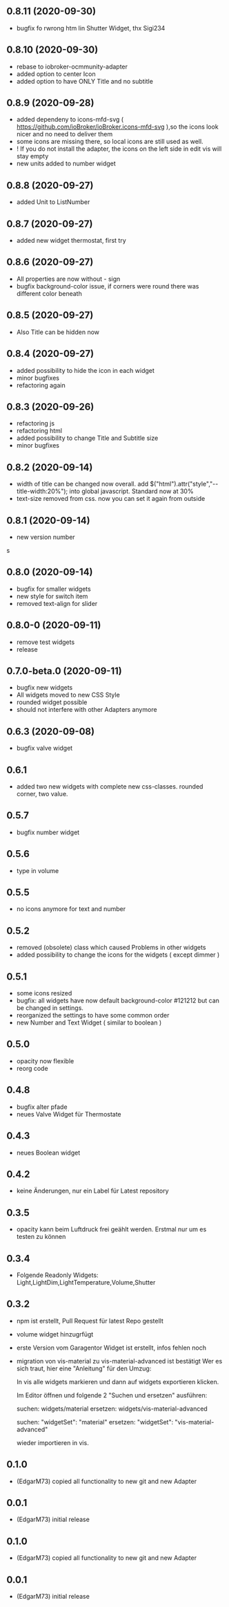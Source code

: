 
## 0.8.11 (2020-09-30)
* bugfix fo rwrong htm lin Shutter Widget, thx Sigi234


## 0.8.10 (2020-09-30)
* rebase to iobroker-ocmmunity-adapter
* added option to center Icon
* added option to have ONLY Title and no subtitle



## 0.8.9 (2020-09-28)
* added dependeny to icons-mfd-svg ( https://github.com/ioBroker/ioBroker.icons-mfd-svg ),so the icons look nicer and no need to deliver them
* some icons are missing there, so local icons are still used as well.
* ! If you do not install the adapter, the icons on the left side in edit vis will stay empty
* new units added to number widget

## 0.8.8 (2020-09-27)
* added Unit to ListNumber


## 0.8.7 (2020-09-27)
* added new widget thermostat, first try


## 0.8.6 (2020-09-27)
* All properties are now without - sign
* bugfix background-color issue, if corners were round there was different color beneath


## 0.8.5 (2020-09-27)
* Also Title can be hidden now
 
## 0.8.4 (2020-09-27)
* added possibility to hide the icon in each widget
* minor bugfixes
* refactoring again


## 0.8.3 (2020-09-26)
* refactoring js
* refactoring html
* added possibility to change Title and Subtitle size
* minor bugfixes

## 0.8.2 (2020-09-14)
* width of title can be changed now overall. add $("html").attr("style","--title-width:20%");  into global javascript. Standard now at 30%
* text-size removed from css. now you can set it again from outside


## 0.8.1 (2020-09-14)
* new version number

s
## 0.8.0 (2020-09-14)
* bugfix for smaller widgets
* new style for switch item
* removed text-align for slider

## 0.8.0-0 (2020-09-11)
* remove test widgets
* release 

## 0.7.0-beta.0 (2020-09-11)
* bugfix new widgets
* All widgets moved to new CSS Style
* rounded widget possible
* should not interfere with other Adapters anymore
  

## 0.6.3 (2020-09-08)
* bugfix valve widget


## 0.6.1
* added two new widgets with complete new css-classes. rounded corner, two value. 

## 0.5.7
* bugfix number widget

## 0.5.6
* type in volume

## 0.5.5
* no icons anymore for text and number

## 0.5.2
* removed (obsolete) class which caused Problems in other widgets
* added possibility to change the icons for the widgets ( except dimmer )

## 0.5.1
* some icons resized
* bugfix: all widgets have now default background-color #121212 but can be changed in settings.
* reorganized the settings to have some common order
* new Number and Text Widget ( similar to boolean )


## 0.5.0
* opacity now flexible
* reorg code

## 0.4.8
* bugfix alter pfade
* neues Valve Widget für Thermostate

## 0.4.3
* neues Boolean widget

## 0.4.2
* keine Änderungen, nur ein Label für Latest repository

## 0.3.5
* opacity kann beim Luftdruck frei geählt werden. Erstmal nur um es testen zu können

## 0.3.4
* Folgende Readonly Widgets: Light,LightDim,LightTemperature,Volume,Shutter

## 0.3.2
* npm ist erstellt, Pull Request für latest Repo gestellt
* volume widget hinzugrfügt
* erste Version vom Garagentor Widget ist erstellt, infos fehlen noch
* migration von vis-material zu vis-material-advanced ist bestätigt 
    Wer es sich traut, hier eine "Anleitung" für den Umzug:

    In vis alle widgets markieren und dann auf widgets exportieren klicken.

    Im Editor öffnen und folgende 2 "Suchen und ersetzen" ausführen:

    suchen: widgets/material
    ersetzen: widgets/vis-material-advanced

    suchen: "widgetSet": "material"
    ersetzen: "widgetSet": "vis-material-advanced"

    wieder importieren in vis.

## 0.1.0
* (EdgarM73) copied all functionality to new git and new Adapter
## 0.0.1
* (EdgarM73) initial release


## 0.1.0
* (EdgarM73) copied all functionality to new git and new Adapter
## 0.0.1
* (EdgarM73) initial release

